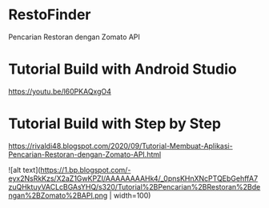 # RestoFinder
Pencarian Restoran dengan Zomato API

# Tutorial Build with Android Studio
https://youtu.be/l60PKAQxgO4

# Tutorial Build with Step by Step
https://rivaldi48.blogspot.com/2020/09/Tutorial-Membuat-Aplikasi-Pencarian-Restoran-dengan-Zomato-API.html

![alt text](https://1.bp.blogspot.com/-eyx2NsRkKzs/X2aZ1GwKPZI/AAAAAAAAHk4/_0pnsKHnXNcPTQEbGehffA7zuQHktuyVACLcBGAsYHQ/s320/Tutorial%2BPencarian%2BRestoran%2Bdengan%2BZomato%2BAPI.png | width=100)
